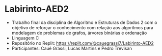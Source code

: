# Labirinto-AED2
- Trabalho final da disciplina de Algoritmo e Estruturas de Dados 2 com o objetivo de reforçar o conhecimento com relação aos algoritmos para modelagem de problemas de grafos, árvores binárias e ordenação
- Linguagem C
- Repositório no Replit: https://replit.com/@cauegrassi7/Labirinto-AED2
- Participantes: Cauê Grassi, Lucas Martins e Pedro Trevisan
